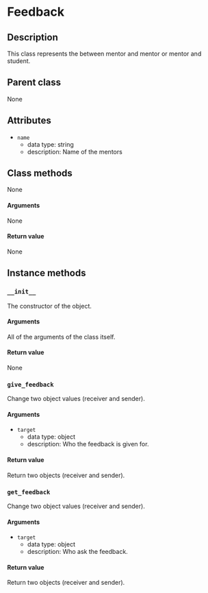 # Feedback

## Description
This class represents the between mentor and mentor or mentor and student.

## Parent class
None

## Attributes

* ```name```
  * data type: string
  * description: Name of the mentors


## Class methods

None

#### Arguments
None

#### Return value
None

## Instance methods

### ```__init__```
The constructor of the object.

#### Arguments

All of the arguments of the class itself.

#### Return value
None

### ```give_feedback```
Change two object values (receiver and sender).

#### Arguments

* ```target```
  * data type: object
  * description: Who the feedback is given for.

#### Return value
Return two objects (receiver and sender).

### ```get_feedback```
Change two object values (receiver and sender).

#### Arguments

* ```target```
  * data type: object
  * description: Who ask the feedback.

#### Return value
Return two objects (receiver and sender).

